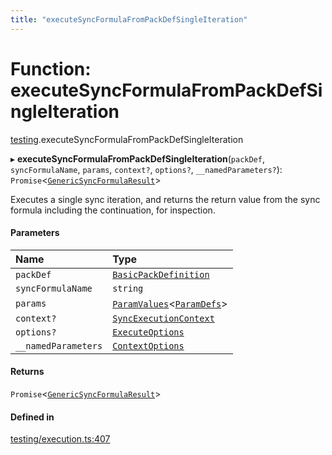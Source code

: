 ```yaml
---
title: "executeSyncFormulaFromPackDefSingleIteration"
---
```

# Function: executeSyncFormulaFromPackDefSingleIteration

[testing](../modules/testing.md).executeSyncFormulaFromPackDefSingleIteration

▸ **executeSyncFormulaFromPackDefSingleIteration**(`packDef`, `syncFormulaName`, `params`, `context?`, `options?`, `__namedParameters?`): `Promise`<[`GenericSyncFormulaResult`](../types/core.GenericSyncFormulaResult.md)\>

Executes a single sync iteration, and returns the return value from the sync formula
including the continuation, for inspection.

#### Parameters

| Name | Type |
| :------ | :------ |
| `packDef` | [`BasicPackDefinition`](../types/core.BasicPackDefinition.md) |
| `syncFormulaName` | `string` |
| `params` | [`ParamValues`](../types/core.ParamValues.md)<[`ParamDefs`](../types/core.ParamDefs.md)\> |
| `context?` | [`SyncExecutionContext`](../interfaces/core.SyncExecutionContext.md) |
| `options?` | [`ExecuteOptions`](../interfaces/testing.ExecuteOptions.md) |
| `__namedParameters` | [`ContextOptions`](../interfaces/testing.ContextOptions.md) |

#### Returns

`Promise`<[`GenericSyncFormulaResult`](../types/core.GenericSyncFormulaResult.md)\>

#### Defined in

[testing/execution.ts:407](https://github.com/coda/packs-sdk/blob/main/testing/execution.ts#L407)
